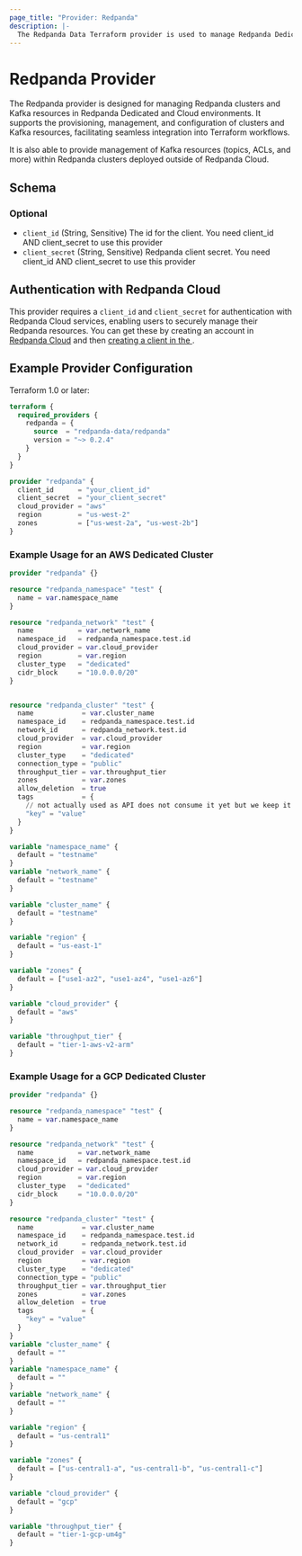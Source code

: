 ```yaml
---
page_title: "Provider: Redpanda"
description: |-
  The Redpanda Data Terraform provider is used to manage Redpanda Dedicated and Cloud clusters and Kafka resources within them. To connect to a Redpanda Cloud cluster, a client_id and client_secret are required.
---
```


# Redpanda Provider

The Redpanda provider is designed for managing Redpanda clusters and Kafka resources in Redpanda Dedicated and Cloud environments. It supports the provisioning, management, and configuration of clusters and Kafka resources, facilitating seamless integration into Terraform workflows.

It is also able to provide management of Kafka resources (topics, ACLs, and more) within Redpanda clusters deployed outside of Redpanda Cloud.

<!-- schema generated by tfplugindocs -->
## Schema

### Optional

- `client_id` (String, Sensitive) The id for the client. You need client_id AND client_secret to use this provider
- `client_secret` (String, Sensitive) Redpanda client secret. You need client_id AND client_secret to use this provider

## Authentication with Redpanda Cloud

This provider requires a `client_id` and `client_secret` for authentication with Redpanda Cloud services, enabling users to securely manage their Redpanda resources. You can get these by creating an account in [Redpanda Cloud](https://cloudv2.redpanda.com/home) and then [creating a client in the ](https://cloudv2.redpanda.com/clients).

## Example Provider Configuration

Terraform 1.0 or later:

```terraform
terraform {
  required_providers {
    redpanda = {
      source  = "redpanda-data/redpanda"
      version = "~> 0.2.4"
    }
  }
}

provider "redpanda" {
  client_id      = "your_client_id"
  client_secret  = "your_client_secret"
  cloud_provider = "aws"
  region         = "us-west-2"
  zones          = ["us-west-2a", "us-west-2b"]
}
```

### Example Usage for an AWS Dedicated Cluster

```terraform
provider "redpanda" {}

resource "redpanda_namespace" "test" {
  name = var.namespace_name
}

resource "redpanda_network" "test" {
  name           = var.network_name
  namespace_id   = redpanda_namespace.test.id
  cloud_provider = var.cloud_provider
  region         = var.region
  cluster_type   = "dedicated"
  cidr_block     = "10.0.0.0/20"
}


resource "redpanda_cluster" "test" {
  name            = var.cluster_name
  namespace_id    = redpanda_namespace.test.id
  network_id      = redpanda_network.test.id
  cloud_provider  = var.cloud_provider
  region          = var.region
  cluster_type    = "dedicated"
  connection_type = "public"
  throughput_tier = var.throughput_tier
  zones           = var.zones
  allow_deletion  = true
  tags            = {
    // not actually used as API does not consume it yet but we keep it in state for when it does
    "key" = "value"
  }
}

variable "namespace_name" {
  default = "testname"
}
variable "network_name" {
  default = "testname"
}

variable "cluster_name" {
  default = "testname"
}

variable "region" {
  default = "us-east-1"
}

variable "zones" {
  default = ["use1-az2", "use1-az4", "use1-az6"]
}

variable "cloud_provider" {
  default = "aws"
}

variable "throughput_tier" {
  default = "tier-1-aws-v2-arm"
}
```

### Example Usage for a GCP Dedicated Cluster

```terraform
provider "redpanda" {}

resource "redpanda_namespace" "test" {
  name = var.namespace_name
}

resource "redpanda_network" "test" {
  name           = var.network_name
  namespace_id   = redpanda_namespace.test.id
  cloud_provider = var.cloud_provider
  region         = var.region
  cluster_type   = "dedicated"
  cidr_block     = "10.0.0.0/20"
}

resource "redpanda_cluster" "test" {
  name            = var.cluster_name
  namespace_id    = redpanda_namespace.test.id
  network_id      = redpanda_network.test.id
  cloud_provider  = var.cloud_provider
  region          = var.region
  cluster_type    = "dedicated"
  connection_type = "public"
  throughput_tier = var.throughput_tier
  zones           = var.zones
  allow_deletion  = true
  tags            = {
    "key" = "value"
  }
}
variable "cluster_name" {
  default = ""
}
variable "namespace_name" {
  default = ""
}
variable "network_name" {
  default = ""
}

variable "region" {
  default = "us-central1"
}

variable "zones" {
  default = ["us-central1-a", "us-central1-b", "us-central1-c"]
}

variable "cloud_provider" {
  default = "gcp"
}

variable "throughput_tier" {
  default = "tier-1-gcp-um4g"
}
```


